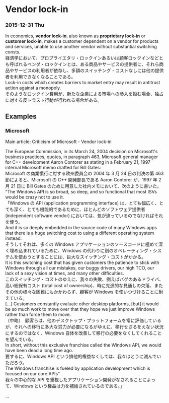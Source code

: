# Vendor lock-in

### 2015-12-31 Thu

In economics, **vendor lock-in**, also known as **proprietary lock-in** or **customer lock-in**, makes a customer dependent on a vendor for products and services, unable to use another vendor without substantial switching consts.  
経済学において、プロプライエタリ・ロックインあるいは顧客ロックインなどとも呼ばれるベンダ・ロックインとは、ある商品やサービスの提供者に、それら商品やサービスの利用者が依存し、多額のスイッチング・コストなしには他の提供者を利用できなくなることである。  
Lock-in costs which creates barriers to market entry may result in antitrust action against a monopoly.  
そのようなロックイン費用が、新たな企業による市場への参入を拒む場合、独占に対する反トラスト行動が行われる場合がある。

## Examples

### Microsoft

Main article: Criticism of Microsoft - Vendor lock-in

The European Commission, in its March 24, 2004 decision on Microsoft's business practices, quotes, in paragraph 463, Microsoft general manager for C++ development Aaron Contorer as stating in a February 21, 1997 internal Microsoft memo drafted for Bill Gates:  
Microsoft の商業慣行に対する欧州委員会の 2004 年 3 月 24 日の判決の第 463 節によると、Microsoft の C++ 開発部長である Aaron Contorer が、1997 年 2 月 21 日に Bill Gates のために用意した社内メモにおいて、次のように書いた。  
"The Windows API is so broad, so deep, and so functional that most ISVs would be crazy not to use it.  
「Windows の API (application programming interface) は、とても幅広く、とても深く、とても機能的であるために、ほとんどのソフトウェア提供者 (independent software vendor) においては、気が違っているのでなければそれを使う。  
And it is so deeply embedded in the source code of many Windows apps that there is a huge switching cost to using a different operating system instead.  
そうしてそれは、多くの Windows アプリケーションのソースコードに極めて深く埋め込まれているために、Windows の代わりに別のオペレーティング・システムを使おうとすることには、巨大なスイッチング・コストがかかる。  
It is this switching cost that has given customers the patience to stick with Windows through all our mistakes, our buggy drivers, our high TCO, our lack of a sexy vision at times, and many other difficulties.  
このスイッチング・コストのゆえに、我々の失敗、例えばバグのあるドライバ、高い総保有コスト (total cost of ownership)、時に先進的な見通しの欠落、またその他の様々な困難にもかかわらず、顧客が Windows を使いつづけることに耐えている。  
[...] Customers constantly evaluate other desktop platforms, [but] it would be so much work to move over that they hope we just improve Windows rather than force them to move.  
（中略）　顧客らは、他のデスクトップ・プラットフォームを常に評価しているが、それへの移行に多大な労力が必要になるがゆえに、移行せざるをえない状況にするのではなく、Windows 自体を改善して移行の必要をなくしてくれることを望んでいる。  
In short, without this exclusive franchise called the Windows API, we would have been dead a long time ago.  
要するに、Windows API という排他的権益なくしては、我々はとうに滅んでいただろう。  
The Windows franchise is fueled by application development which is focused on our core APIs"  
我々の中心的な API を重視したアプリケーション開発がなされることによって、Windows という権益は力を補給されているのである。」

...
